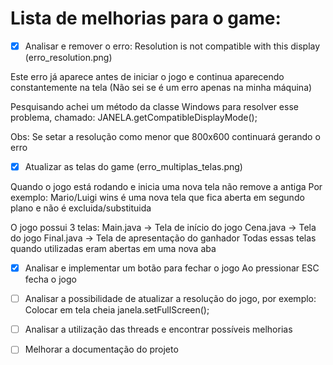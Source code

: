 # Lista de melhorias para o game:

- [x] Analisar e remover o erro: Resolution is not compatible with this display (erro_resolution.png)

Este erro já aparece antes de iniciar o jogo e continua aparecendo constantemente na tela (Não sei se é um erro apenas na minha máquina)

Pesquisando achei um método da classe Windows para resolver esse problema, chamado:
JANELA.getCompatibleDisplayMode();

Obs: Se setar a resolução como menor que 800x600 continuará gerando o erro

- [x] Atualizar as telas do game (erro_multiplas_telas.png)

Quando o jogo está rodando e inicia uma nova tela não remove a antiga
Por exemplo: Mario/Luigi wins é uma nova tela que fica aberta em segundo plano e não é excluida/substituida

O jogo possui 3 telas:
Main.java  -> Tela de início do jogo
Cena.java  -> Tela do jogo
Final.java -> Tela de apresentação do ganhador
Todas essas telas quando utilizadas eram abertas em uma nova aba

- [x] Analisar e implementar um botão para fechar o jogo
Ao pressionar ESC fecha o jogo

- [ ] Analisar a possibilidade de atualizar a resolução do jogo, por exemplo: Colocar em tela cheia
janela.setFullScreen();

- [ ] Analisar a utilização das threads e encontrar possíveis melhorias

- [ ] Melhorar a documentação do projeto

